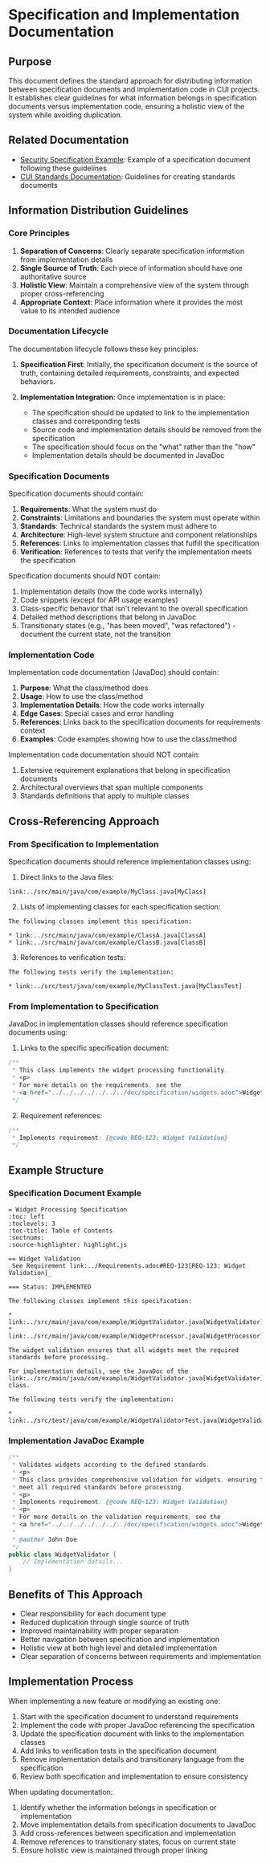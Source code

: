 # Specification and Implementation Documentation

## Purpose
This document defines the standard approach for distributing information between specification documents and implementation code in CUI projects. It establishes clear guidelines for what information belongs in specification documents versus implementation code, ensuring a holistic view of the system while avoiding duplication.

## Related Documentation
* [Security Specification Example](https://gitingest.com/github.com/cuioss/cui-llm-rules): Example of a specification document following these guidelines
* [CUI Standards Documentation](https://gitingest.com/github.com/cuioss/cui-llm-rules): Guidelines for creating standards documents

## Information Distribution Guidelines

### Core Principles
1. **Separation of Concerns**: Clearly separate specification information from implementation details
2. **Single Source of Truth**: Each piece of information should have one authoritative source
3. **Holistic View**: Maintain a comprehensive view of the system through proper cross-referencing
4. **Appropriate Context**: Place information where it provides the most value to its intended audience

### Documentation Lifecycle

The documentation lifecycle follows these key principles:

1. **Specification First**: Initially, the specification document is the source of truth, containing detailed requirements, constraints, and expected behaviors.

2. **Implementation Integration**: Once implementation is in place:
   * The specification should be updated to link to the implementation classes and corresponding tests
   * Source code and implementation details should be removed from the specification
   * The specification should focus on the "what" rather than the "how"
   * Implementation details should be documented in JavaDoc

### Specification Documents

Specification documents should contain:

1. **Requirements**: What the system must do
2. **Constraints**: Limitations and boundaries the system must operate within
3. **Standards**: Technical standards the system must adhere to
4. **Architecture**: High-level system structure and component relationships
5. **References**: Links to implementation classes that fulfill the specification
6. **Verification**: References to tests that verify the implementation meets the specification

Specification documents should NOT contain:

1. Implementation details (how the code works internally)
2. Code snippets (except for API usage examples)
3. Class-specific behavior that isn't relevant to the overall specification
4. Detailed method descriptions that belong in JavaDoc
5. Transitionary states (e.g., "has been moved", "was refactored") - document the current state, not the transition

### Implementation Code

Implementation code documentation (JavaDoc) should contain:

1. **Purpose**: What the class/method does
2. **Usage**: How to use the class/method
3. **Implementation Details**: How the code works internally
4. **Edge Cases**: Special cases and error handling
5. **References**: Links back to the specification documents for requirements context
6. **Examples**: Code examples showing how to use the class/method

Implementation code documentation should NOT contain:

1. Extensive requirement explanations that belong in specification documents
2. Architectural overviews that span multiple components
3. Standards definitions that apply to multiple classes

## Cross-Referencing Approach

### From Specification to Implementation

Specification documents should reference implementation classes using:

1. Direct links to the Java files:
```
link:../src/main/java/com/example/MyClass.java[MyClass]
```

2. Lists of implementing classes for each specification section:
```
The following classes implement this specification:

* link:../src/main/java/com/example/ClassA.java[ClassA]
* link:../src/main/java/com/example/ClassB.java[ClassB]
```

3. References to verification tests:
```
The following tests verify the implementation:

* link:../src/test/java/com/example/MyClassTest.java[MyClassTest]
```

### From Implementation to Specification

JavaDoc in implementation classes should reference specification documents using:

1. Links to the specific specification document:
```java
/**
 * This class implements the widget processing functionality.
 * <p>
 * For more details on the requirements, see the
 * <a href="../../../../../../../doc/specification/widgets.adoc">Widget Specification</a>.
 */
```

2. Requirement references:
```java
/**
 * Implements requirement: {@code REQ-123: Widget Validation}
 */
```

## Example Structure

### Specification Document Example

```asciidoc
= Widget Processing Specification
:toc: left
:toclevels: 3
:toc-title: Table of Contents
:sectnums:
:source-highlighter: highlight.js

== Widget Validation
_See Requirement link:../Requirements.adoc#REQ-123[REQ-123: Widget Validation]_

=== Status: IMPLEMENTED

The following classes implement this specification:

* link:../src/main/java/com/example/WidgetValidator.java[WidgetValidator]
* link:../src/main/java/com/example/WidgetProcessor.java[WidgetProcessor]

The widget validation ensures that all widgets meet the required standards before processing.

For implementation details, see the JavaDoc of the link:../src/main/java/com/example/WidgetValidator.java[WidgetValidator] class.

The following tests verify the implementation:

* link:../src/test/java/com/example/WidgetValidatorTest.java[WidgetValidatorTest]
```

### Implementation JavaDoc Example

```java
/**
 * Validates widgets according to the defined standards.
 * <p>
 * This class provides comprehensive validation for widgets, ensuring they
 * meet all required standards before processing.
 * <p>
 * Implements requirement: {@code REQ-123: Widget Validation}
 * <p>
 * For more details on the validation requirements, see the
 * <a href="../../../../../../../doc/specification/widgets.adoc">Widget Specification</a>.
 *
 * @author John Doe
 */
public class WidgetValidator {
    // Implementation details...
}
```

## Benefits of This Approach

* Clear responsibility for each document type
* Reduced duplication through single source of truth
* Improved maintainability with proper separation
* Better navigation between specification and implementation
* Holistic view at both high level and detailed implementation
* Clear separation of concerns between requirements and implementation

## Implementation Process

When implementing a new feature or modifying an existing one:

1. Start with the specification document to understand requirements
2. Implement the code with proper JavaDoc referencing the specification
3. Update the specification document with links to the implementation classes
4. Add links to verification tests in the specification document
5. Remove implementation details and transitionary language from the specification
6. Review both specification and implementation to ensure consistency

When updating documentation:

1. Identify whether the information belongs in specification or implementation
2. Move implementation details from specification documents to JavaDoc
3. Add cross-references between specification and implementation
4. Remove references to transitionary states, focus on current state
5. Ensure holistic view is maintained through proper linking
